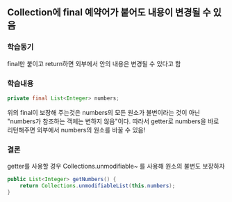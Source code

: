 ## Collection에 final 예약어가 붙어도 내용이 변경될 수 있음

### **학습동기**
final만 붙이고 return하면 외부에서 안의 내용은 변경될 수 있다고 함

### **학습내용**
```java
private final List<Integer> numbers;
```
위의 final이 보장해 주는것은 numbers의 모든 원소가 불변이라는 것이 아닌 "numbers가 참조하는 객체는 변하지 않음"이다.
따라서 getter로 numbers을 바로 리턴해주면 외부에서 numbers의 원소를 바꿀 수 있음!

### **결론**
getter를 사용할 경우 Collections.unmodifiable~ 를 사용해 원소의 불변도 보장하자
```java
public List<Integer> getNumbers() {
    return Collections.unmodifiableList(this.numbers);
}
```
